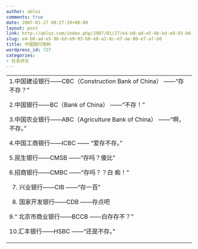 ```yaml
---
author: abloz
comments: true
date: 2007-01-27 08:27:39+00:00
layout: post
link: http://abloz.com/index.php/2007/01/27/e4-b8-ad-e5-9b-bd-e9-93-b6-e8-a1-8c-e7-ae-80-e7-a7-b0/
slug: e4-b8-ad-e5-9b-bd-e9-93-b6-e8-a1-8c-e7-ae-80-e7-a7-b0
title: 中国银行简称
wordpress_id: 727
categories:
- 社会评论
---
```












<table cellpadding="0" width="90%" border="0" cellspacing="0" >
  <tbody >
  <tr >
    
<td height="25" >1.中国建设银行——CBC（Construction Bank of China）
      ——“存不存？”  
  
2.中国银行——BC（Bank of China）
      ——“不存！”  
  
3.中国农业银行——ABC（Agriculture Bank of China）
      ——“啊，不存。”  
  
4.中国工商银行——ICBC —— “爱存不存。”  
  
5.民生银行——CMSB
      ——“存吗？傻比”  
  
6.招商银行——CMBC ——“存吗？？白 痴！”  
  
7. 兴业银行——CIB
      ——“存一百”  
  
8. 国家开发银行——CDB ——存点吧  
  
9.“ 北京市商业银行——BCCB
      ——白存存不？”  
  
10.汇丰银行——HSBC
——“还是不存。”  
</tbody></table>
